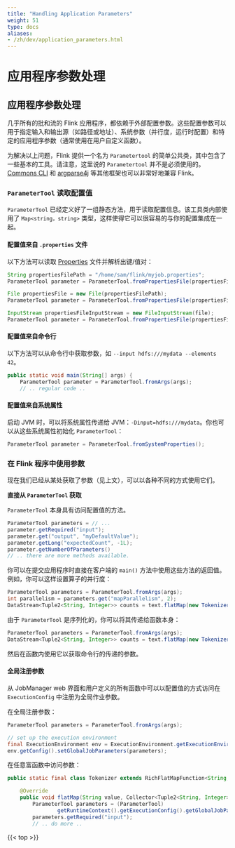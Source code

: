```yaml
---
title: "Handling Application Parameters"
weight: 51
type: docs
aliases:
- /zh/dev/application_parameters.html
---
```

<!--
Licensed to the Apache Software Foundation (ASF) under one
or more contributor license agreements.  See the NOTICE file
distributed with this work for additional information
regarding copyright ownership.  The ASF licenses this file
to you under the Apache License, Version 2.0 (the
"License"); you may not use this file except in compliance
with the License.  You may obtain a copy of the License at

  http://www.apache.org/licenses/LICENSE-2.0

Unless required by applicable law or agreed to in writing,
software distributed under the License is distributed on an
"AS IS" BASIS, WITHOUT WARRANTIES OR CONDITIONS OF ANY
KIND, either express or implied.  See the License for the
specific language governing permissions and limitations
under the License.
-->

# 应用程序参数处理

应用程序参数处理
-------------------------------
几乎所有的批和流的 Flink 应用程序，都依赖于外部配置参数。这些配置参数可以用于指定输入和输出源（如路径或地址）、系统参数（并行度，运行时配置）和特定的应用程序参数（通常使用在用户自定义函数）。

为解决以上问题，Flink 提供一个名为 `Parametertool` 的简单公共类，其中包含了一些基本的工具。请注意，这里说的 `Parametertool` 并不是必须使用的。[Commons CLI](https://commons.apache.org/proper/commons-cli/) 和 [argparse4j](http://argparse4j.sourceforge.net/) 等其他框架也可以非常好地兼容 Flink。

### `ParameterTool` 读取配置值

`ParameterTool` 已经定义好了一组静态方法，用于读取配置信息。该工具类内部使用了 `Map<string，string>` 类型，这样使得它可以很容易的与你的配置集成在一起。


#### 配置值来自 `.properties` 文件

以下方法可以读取 [Properties](https://docs.oracle.com/javase/tutorial/essential/environment/properties.html) 文件并解析出键/值对：

```java
String propertiesFilePath = "/home/sam/flink/myjob.properties";
ParameterTool parameter = ParameterTool.fromPropertiesFile(propertiesFilePath);

File propertiesFile = new File(propertiesFilePath);
ParameterTool parameter = ParameterTool.fromPropertiesFile(propertiesFile);

InputStream propertiesFileInputStream = new FileInputStream(file);
ParameterTool parameter = ParameterTool.fromPropertiesFile(propertiesFileInputStream);
```

#### 配置值来自命令行

以下方法可以从命令行中获取参数，如 `--input hdfs:///mydata --elements 42`。

```java
public static void main(String[] args) {
    ParameterTool parameter = ParameterTool.fromArgs(args);
    // .. regular code ..
```


#### 配置值来自系统属性

启动 JVM 时，可以将系统属性传递给 JVM：`-Dinput=hdfs:///mydata`。你也可以从这些系统属性初始化 `ParameterTool`：

```java
ParameterTool parameter = ParameterTool.fromSystemProperties();
```

### 在 Flink 程序中使用参数

现在我们已经从某处获取了参数（见上文），可以以各种不同的方式使用它们。

**直接从 `ParameterTool` 获取**

`ParameterTool` 本身具有访问配置值的方法。

```java
ParameterTool parameters = // ...
parameter.getRequired("input");
parameter.get("output", "myDefaultValue");
parameter.getLong("expectedCount", -1L);
parameter.getNumberOfParameters()
// .. there are more methods available.
```

你可以在提交应用程序时直接在客户端的 `main()` 方法中使用这些方法的返回值。例如，你可以这样设置算子的并行度：

```java
ParameterTool parameters = ParameterTool.fromArgs(args);
int parallelism = parameters.get("mapParallelism", 2);
DataStream<Tuple2<String, Integer>> counts = text.flatMap(new Tokenizer()).setParallelism(parallelism);
```

由于 `ParameterTool` 是序列化的，你可以将其传递给函数本身：

```java
ParameterTool parameters = ParameterTool.fromArgs(args);
DataStream<Tuple2<String, Integer>> counts = text.flatMap(new Tokenizer(parameters));
```

然后在函数内使用它以获取命令行的传递的参数。

#### 全局注册参数

从 JobManager web 界面和用户定义的所有函数中可以以配置值的方式访问在 `ExecutionConfig` 中注册为全局作业参数。

在全局注册参数：

```java
ParameterTool parameters = ParameterTool.fromArgs(args);

// set up the execution environment
final ExecutionEnvironment env = ExecutionEnvironment.getExecutionEnvironment();
env.getConfig().setGlobalJobParameters(parameters);
```
在任意富函数中访问参数：

```java
public static final class Tokenizer extends RichFlatMapFunction<String, Tuple2<String, Integer>> {

    @Override
    public void flatMap(String value, Collector<Tuple2<String, Integer>> out) {
        ParameterTool parameters = (ParameterTool)
                getRuntimeContext().getExecutionConfig().getGlobalJobParameters();
        parameters.getRequired("input");
        // .. do more ..
```

{{< top >}}
